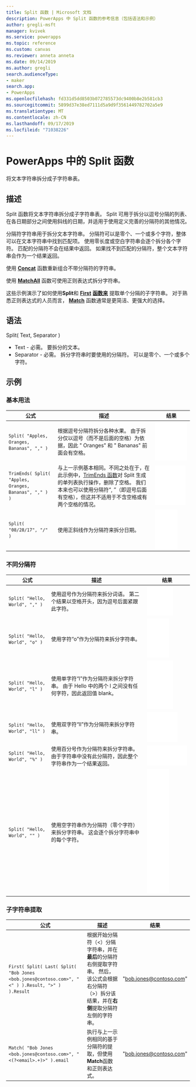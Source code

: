 ```yaml
---
title: Split 函数 | Microsoft 文档
description: PowerApps 中 Split 函数的参考信息（包括语法和示例）
author: gregli-msft
manager: kvivek
ms.service: powerapps
ms.topic: reference
ms.custom: canvas
ms.reviewer: anneta anneta
ms.date: 09/14/2019
ms.author: gregli
search.audienceType:
- maker
search.app:
- PowerApps
ms.openlocfilehash: fd331d5dd8503b072785573dc9400b8e2b581cb3
ms.sourcegitcommit: 5899d37e38ed7111d5a9d9f3561449782702a5e9
ms.translationtype: MT
ms.contentlocale: zh-CN
ms.lasthandoff: 09/17/2019
ms.locfileid: "71038226"
---
```

# <a name="split-function-in-powerapps"></a>PowerApps 中的 Split 函数
将文本字符串拆分成子字符串表。

## <a name="description"></a>描述
Split 函数将文本字符串拆分成子字符串表。  Split 可用于拆分以逗号分隔的列表、在各日期部分之间使用斜线的日期，并适用于使用定义完善的分隔符的其他情况。  

分隔符字符串用于拆分文本字符串。  分隔符可以是零个、一个或多个字符，整体可以在文本字符串中找到匹配项。  使用零长度或空白字符串会逐个拆分各个字符。  匹配的分隔符不会在结果中返回。  如果找不到匹配的分隔符，整个文本字符串会作为一个结果返回。

使用 **[Concat](function-concatenate.md)** 函数重新组合不带分隔符的字符串。 
 
使用 **[MatchAll](function-ismatch.md)** 函数可使用正则表达式拆分字符串。

这些示例演示了如何使用**Split**和 **[First](function-first-last.md)** **[函数来](function-first-last.md)** 提取单个分隔的子字符串。  对于熟悉正则表达式的人员而言， **[Match](function-ismatch.md)** 函数通常是更简洁、更强大的选择。

## <a name="syntax"></a>语法
Split( Text, Separator )

* Text - 必需。  要拆分的文本。
* Separator - 必需。  拆分字符串时要使用的分隔符。  可以是零个、一个或多个字符。

## <a name="examples"></a>示例

### <a name="basic-usage"></a>基本用法

| 公式 | 描述 | 结果 |
| --- | --- | --- |
| `Split( "Apples, Oranges, Bananas", "," )` |根据逗号分隔符拆分各种水果。  由于拆分仅以逗号（而不是后面的空格）为依据，因此 "&nbsp;Oranges" 和 "&nbsp;Bananas" 前面会有空格。 |<style> img { max-width: none; } </style> ![](media/function-split/fruit1.png) |
| `TrimEnds( Split( "Apples, Oranges, Bananas", "," ) )` |与上一示例基本相同。不同之处在于，在此示例中，[TrimEnds 函数](function-trim.md)对 Split 生成的单列表执行操作，删除了空格。 我们本来也可以使用分隔符“,&nbsp;”（即逗号后面有空格），但这并不适用于不含空格或有两个空格的情况。 |<style> img { max-width: none; } </style> ![](media/function-split/fruit2.png) |
| `Split( "08/28/17", "/" )` |使用正斜线作为分隔符来拆分日期。 |<style> img { max-width: none; } </style> ![](media/function-split/date.png) |

### <a name="different-delimiters"></a>不同分隔符

| 公式 | 描述 | 结果 |
| --- | --- | --- |
| `Split( "Hello, World", "," )` |使用逗号作为分隔符来拆分词语。  第二个结果以空格开头，因为逗号后面紧跟此字符。 |<style> img { max-width: none; } </style> ![](media/function-split/comma.png) |
| `Split( "Hello, World", "o" )` |使用字符“o”作为分隔符来拆分字符串。 |<style> img { max-width: none; } </style> ![](media/function-split/o.png) |
| `Split( "Hello, World", "l" )` |使用单字符“l”作为分隔符来拆分字符串。 由于 Hello 中的两个 l 之间没有任何字符，因此返回值 blank。 |<style> img { max-width: none; } </style> ![](media/function-split/l.png) |
| `Split( "Hello, World", "ll" )` |使用双字符“ll”作为分隔符来拆分字符串。 |<style> img { max-width: none; } </style> ![](media/function-split/ll.png) |
| `Split( "Hello, World", "%" )` |使用百分号作为分隔符来拆分字符串。 由于字符串中没有此分隔符，因此整个字符串作为一个结果返回。 |<style> img { max-width: none; } </style> ![](media/function-split/percent.png) |
| `Split( "Hello, World", "" )` |使用空字符串作为分隔符（零个字符）来拆分字符串。 这会逐个拆分字符串中的每个字符。 |<style> img { max-width: none; } </style> ![](media/function-split/none.png) |

### <a name="substring-extraction"></a>子字符串提取

| 公式 | 描述 | 结果 |
| --- | --- | --- |
| `First( Split( Last( Split( "Bob Jones <bob.jones@contoso.com>", "<" ) ).Result, ">" ) ).Result` | 根据开始分隔符（<）分隔字符串，并在**最后**的分隔符右侧提取字符串。  然后，该公式会根据右分隔符（>）拆分该结果，并在**右侧**提取分隔符左侧的字符串。 | "bob.jones@contoso.com" |
| `Match( "Bob Jones <bob.jones@contoso.com>", "<(?<email>.+)>" ).email` | 执行与上一示例相同的基于分隔符的提取，但使用**Match**函数和正则表达式。 | "bob.jones@contoso.com" |

